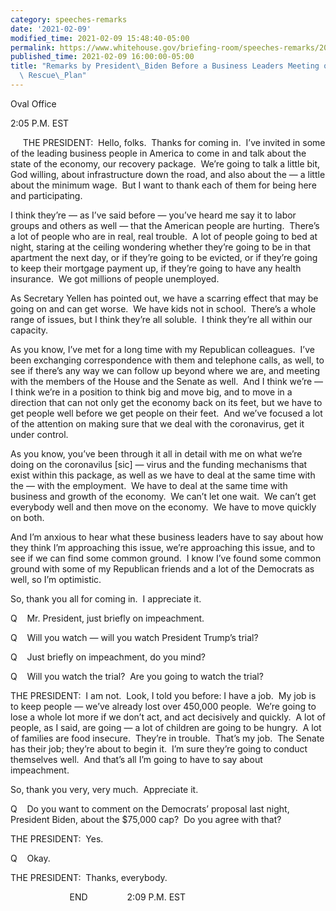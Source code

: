 ```yaml
---
category: speeches-remarks
date: '2021-02-09'
modified_time: 2021-02-09 15:48:40-05:00
permalink: https://www.whitehouse.gov/briefing-room/speeches-remarks/2021/02/09/remarks-by-president-biden-before-a-business-leaders-meeting-on-the-american-rescue-plan/
published_time: 2021-02-09 16:00:00-05:00
title: "Remarks by President\_Biden Before a Business Leaders Meeting on the American\
  \ Rescue\_Plan"
---
```

 
Oval Office

2:05 P.M. EST

     THE PRESIDENT:  Hello, folks.  Thanks for coming in.  I’ve invited
in some of the leading business people in America to come in and talk
about the state of the economy, our recovery package.  We’re going to
talk a little bit, God willing, about infrastructure down the road, and
also about the — a little about the minimum wage.  But I want to thank
each of them for being here and participating. 

I think they’re — as I’ve said before — you’ve heard me say it to labor
groups and others as well — that the American people are hurting. 
There’s a lot of people who are in real, real trouble.  A lot of people
going to bed at night, staring at the ceiling wondering whether they’re
going to be in that apartment the next day, or if they’re going to be
evicted, or if they’re going to keep their mortgage payment up, if
they’re going to have any health insurance.  We got millions of people
unemployed. 

As Secretary Yellen has pointed out, we have a scarring effect that may
be going on and can get worse.  We have kids not in school.  There’s a
whole range of issues, but I think they’re all soluble.  I think they’re
all within our capacity. 

As you know, I’ve met for a long time with my Republican colleagues. 
I’ve been exchanging correspondence with them and telephone calls, as
well, to see if there’s any way we can follow up beyond where we are,
and meeting with the members of the House and the Senate as well.  And I
think we’re — I think we’re in a position to think big and move big, and
to move in a direction that can not only get the economy back on its
feet, but we have to get people well before we get people on their
feet.  And we’ve focused a lot of the attention on making sure that we
deal with the coronavirus, get it under control. 

As you know, you’ve been through it all in detail with me on what we’re
doing on the coronavilus \[sic\] — virus and the funding mechanisms that
exist within this package, as well as we have to deal at the same time
with the — with the employment.  We have to deal at the same time with
business and growth of the economy.  We can’t let one wait.  We can’t
get everybody well and then move on the economy.  We have to move
quickly on both.

And I’m anxious to hear what these business leaders have to say about
how they think I’m approaching this issue, we’re approaching this issue,
and to see if we can find some common ground.  I know I’ve found some
common ground with some of my Republican friends and a lot of the
Democrats as well, so I’m optimistic. 

So, thank you all for coming in.  I appreciate it. 

Q    Mr. President, just briefly on impeachment.

Q    Will you watch — will you watch President Trump’s trial? 

Q    Just briefly on impeachment, do you mind?

Q    Will you watch the trial?  Are you going to watch the trial?

THE PRESIDENT:  I am not.  Look, I told you before: I have a job.  My
job is to keep people — we’ve already lost over 450,000 people.  We’re
going to lose a whole lot more if we don’t act, and act decisively and
quickly.  A lot of people, as I said, are going — a lot of children are
going to be hungry.  A lot of families are food insecure.  They’re in
trouble.  That’s my job.  The Senate has their job; they’re about to
begin it.  I’m sure they’re going to conduct themselves well.  And
that’s all I’m going to have to say about impeachment. 

So, thank you very, very much.  Appreciate it.

Q    Do you want to comment on the Democrats’ proposal last night,
President Biden, about the $75,000 cap?  Do you agree with that?

THE PRESIDENT:  Yes.

Q    Okay.

THE PRESIDENT:  Thanks, everybody.

                        END                2:09 P.M. EST

